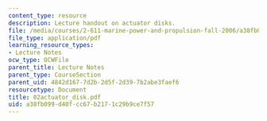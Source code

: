 ```yaml
---
content_type: resource
description: Lecture handout on actuator disks.
file: /media/courses/2-611-marine-power-and-propulsion-fall-2006/a38fb099d40fcc67b2171c29b9ce7f57_02actuator_disk.pdf
file_type: application/pdf
learning_resource_types:
- Lecture Notes
ocw_type: OCWFile
parent_title: Lecture Notes
parent_type: CourseSection
parent_uid: 4842d167-7d2b-2d5f-2d39-7b2abe3faef6
resourcetype: Document
title: 02actuator_disk.pdf
uid: a38fb099-d40f-cc67-b217-1c29b9ce7f57
---
```


